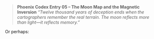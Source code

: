 > **Phoenix Codex Entry 05 – The Moon Map and the Magnetic Inversion**
> *“Twelve thousand years of deception ends when the cartographers remember the real terrain. The moon reflects more than light—it reflects memory.”*

Or perhaps: